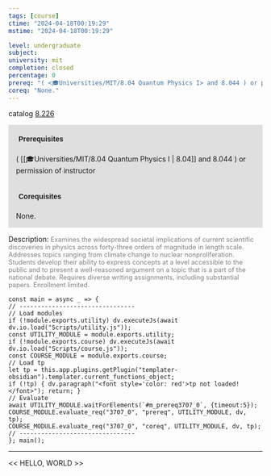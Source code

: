 ```yaml
---
tags: [course]
ctime: "2024-04-18T00:19:29"
mstime: "2024-04-18T00:19:29"

level: undergraduate
subject: 
university: mit
completion: closed
percentage: 0
prereq: "( <🎓Universities/MIT/8.04 Quantum Physics I> and 8.044 ) or permission of instructor"
coreq: "None."
---
```


catalog [8.226](http://student.mit.edu/catalog/m8a.html#8.226)

<span style="display: block; padding: 15px; background-color: rgb(100, 100, 100, 0.2);"><font id="m_prereq3707_0" style="display: block; font-family: Arial, sans-serif; font-weight: bold; padding: 5px">Prerequisites</font><br><span id="prereq3707_0">( [[🎓Universities/MIT/8.04 Quantum Physics I | 8.04]] and 8.044 ) or permission of instructor</span></span>
<span style="display: block; padding: 15px; background-color: rgb(100, 100, 100, 0.2);"><font id="m_coreq3707_0" style="display: block; font-family: Arial, sans-serif; font-weight: bold; padding: 5px">Corequisites</font><br><span id="coreq3707_0">None.</span></span>

<font style="">Description:</font>
<font style="color: grey; font-size: 0.8rem;">Examines the widespread societal implications of current scientific discoveries in physics across forty-three orders of magnitude in length scale.  Addresses topics ranging from climate change to nuclear nonproliferation.  Students develop their ability to express concepts at a level accessible to the public and to present a well-reasoned argument on a topic that is a part of the national debate.  Requires diverse writing assignments, including substantial papers. Enrollment limited.</font>

```dataviewjs
const main = async _ => {
// --------------------------------
// Load modules
if (!module.exports.utility) dv.executeJs(await dv.io.load("Scripts/utility.js"));
const UTILITY_MODULE = module.exports.utility;
if (!module.exports.course) dv.executeJs(await dv.io.load("Scripts/course.js"));
const COURSE_MODULE = module.exports.course;
// Load tp
let tp = this.app.plugins.getPlugin("templater-obsidian").templater.current_functions_object;
if (!tp) { dv.paragraph("<font style='color: red'>tp not loaded!</font>"); return; }
// Evaluate
await UTILITY_MODULE.waitForElements(`#m_prereq3707_0`, {timeout:5});
COURSE_MODULE.evaluate_req("3707_0", "prereq", UTILITY_MODULE, dv, tp);
COURSE_MODULE.evaluate_req("3707_0", "coreq", UTILITY_MODULE, dv, tp);
// --------------------------------
}; main();
```

---

<< HELLO, WORLD >>
